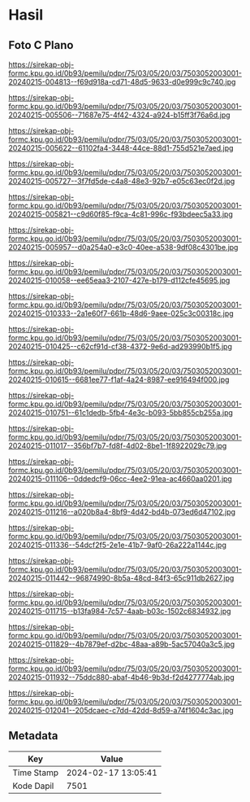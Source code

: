 # Hasil

## Foto C Plano

https://sirekap-obj-formc.kpu.go.id/0b93/pemilu/pdpr/75/03/05/20/03/7503052003001-20240215-004813--f69d918a-cd71-48d5-9633-d0e999c9c740.jpg

https://sirekap-obj-formc.kpu.go.id/0b93/pemilu/pdpr/75/03/05/20/03/7503052003001-20240215-005506--71687e75-4f42-4324-a924-b15ff3f76a6d.jpg

https://sirekap-obj-formc.kpu.go.id/0b93/pemilu/pdpr/75/03/05/20/03/7503052003001-20240215-005622--61102fa4-3448-44ce-88d1-755d521e7aed.jpg

https://sirekap-obj-formc.kpu.go.id/0b93/pemilu/pdpr/75/03/05/20/03/7503052003001-20240215-005727--3f7fd5de-c4a8-48e3-92b7-e05c63ec0f2d.jpg

https://sirekap-obj-formc.kpu.go.id/0b93/pemilu/pdpr/75/03/05/20/03/7503052003001-20240215-005821--c9d60f85-f9ca-4c81-996c-f93bdeec5a33.jpg

https://sirekap-obj-formc.kpu.go.id/0b93/pemilu/pdpr/75/03/05/20/03/7503052003001-20240215-005957--d0a254a0-e3c0-40ee-a538-9df08c4301be.jpg

https://sirekap-obj-formc.kpu.go.id/0b93/pemilu/pdpr/75/03/05/20/03/7503052003001-20240215-010058--ee65eaa3-2107-427e-b179-d112cfe45695.jpg

https://sirekap-obj-formc.kpu.go.id/0b93/pemilu/pdpr/75/03/05/20/03/7503052003001-20240215-010333--2a1e60f7-661b-48d6-9aee-025c3c00318c.jpg

https://sirekap-obj-formc.kpu.go.id/0b93/pemilu/pdpr/75/03/05/20/03/7503052003001-20240215-010425--c62cf91d-cf38-4372-9e6d-ad293990b1f5.jpg

https://sirekap-obj-formc.kpu.go.id/0b93/pemilu/pdpr/75/03/05/20/03/7503052003001-20240215-010615--6681ee77-f1af-4a24-8987-ee916494f000.jpg

https://sirekap-obj-formc.kpu.go.id/0b93/pemilu/pdpr/75/03/05/20/03/7503052003001-20240215-010751--61c1dedb-5fb4-4e3c-b093-5bb855cb255a.jpg

https://sirekap-obj-formc.kpu.go.id/0b93/pemilu/pdpr/75/03/05/20/03/7503052003001-20240215-011017--356bf7b7-fd8f-4d02-8be1-1f8922029c79.jpg

https://sirekap-obj-formc.kpu.go.id/0b93/pemilu/pdpr/75/03/05/20/03/7503052003001-20240215-011106--0ddedcf9-06cc-4ee2-91ea-ac4660aa0201.jpg

https://sirekap-obj-formc.kpu.go.id/0b93/pemilu/pdpr/75/03/05/20/03/7503052003001-20240215-011216--a020b8a4-8bf9-4d42-bd4b-073ed6d47102.jpg

https://sirekap-obj-formc.kpu.go.id/0b93/pemilu/pdpr/75/03/05/20/03/7503052003001-20240215-011336--54dcf2f5-2e1e-41b7-9af0-26a222a1144c.jpg

https://sirekap-obj-formc.kpu.go.id/0b93/pemilu/pdpr/75/03/05/20/03/7503052003001-20240215-011442--96874990-8b5a-48cd-84f3-65c911db2627.jpg

https://sirekap-obj-formc.kpu.go.id/0b93/pemilu/pdpr/75/03/05/20/03/7503052003001-20240215-011715--b13fa984-7c57-4aab-b03c-1502c6834932.jpg

https://sirekap-obj-formc.kpu.go.id/0b93/pemilu/pdpr/75/03/05/20/03/7503052003001-20240215-011829--4b7879ef-d2bc-48aa-a89b-5ac57040a3c5.jpg

https://sirekap-obj-formc.kpu.go.id/0b93/pemilu/pdpr/75/03/05/20/03/7503052003001-20240215-011932--75ddc880-abaf-4b46-9b3d-f2d4277774ab.jpg

https://sirekap-obj-formc.kpu.go.id/0b93/pemilu/pdpr/75/03/05/20/03/7503052003001-20240215-012041--205dcaec-c7dd-42dd-8d59-a74f1604c3ac.jpg


## Metadata

| Key        | Value               |
| ---------- | ------------------- |
| Time Stamp | 2024-02-17 13:05:41 |
| Kode Dapil | 7501                |



